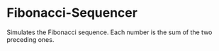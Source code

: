 # Fibonacci-Sequencer
Simulates the Fibonacci sequence. Each number is the sum of the two preceding ones.
